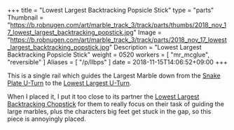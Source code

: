 +++
title = "Lowest Largest Backtracking Popsicle Stick"
type = "parts"
Thumbnail = "https://b.robnugen.com/art/marble_track_3/track/parts/thumbs/2018_nov_17_lowest_largest_backtracking_popstick.jpg"
Image = "https://b.robnugen.com/art/marble_track_3/track/parts/2018_nov_17_lowest_largest_backtracking_popstick.jpg"
Description = "Lowest Largest Backtracking Popsicle Stick"
weight = 0520
workers = [
    "mr_mcglue",
    "reversible"
]
Aliases = [
    "/p/llbps"
]
date = 2018-11-15T14:06:52+09:00
+++

This is a single rail which guides the Largest Marble down from the [Snake Plate U-Turn](/p/sput) to the [Lowest Largest U-Turn](/p/llut).

When I placed it, I put it too close to its partner the [Lowest Largest Backtracking Chopstick](/p/llbc) for them to really focus on their task of guiding the large marbles, plus the characters big feet get stuck in the gap, so this piece is annoyingly placed.
